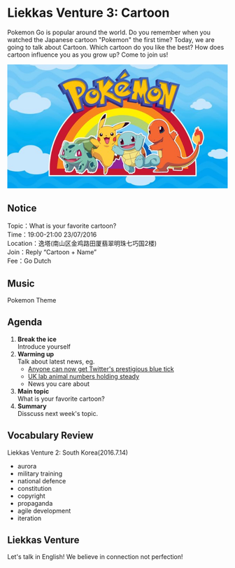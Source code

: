 
# Liekkas Venture 3: Cartoon

Pokemon Go is popular around the world. Do you remember when you watched the Japanese cartoon "Pokemon" the first time? Today, we are going to talk about Cartoon. Which cartoon do you like the best? How does cartoon influence you as you grow up? Come to join us!


![pokemon](./images/cartoon.jpg "pokemon")

## Notice

Topic：What is your favorite cartoon?  
Time：19:00-21:00 23/07/2016  
Location：逸塔(南山区金鸡路田厦翡翠明珠七巧国2楼)  
Join：Reply “Cartoon + Name”   
Fee：Go Dutch

## Music
Pokemon Theme

## Agenda

1. **Break the ice**  
    Introduce yourself
2. **Warming up**   
    Talk about latest news, eg.
    - [Anyone can now get Twitter's prestigious blue tick](http://www.bbc.co.uk/newsbeat/article/36835158/anyone-can-now-get-twitters-prestigious-blue-tick)
    - [UK lab animal numbers holding steady](http://www.bbc.com/news/science-environment-36843587)
    - News you care about
3. **Main topic**  
    What is your favorite cartoon?
4. **Summary**   
    Disscuss next week's topic.

## Vocabulary Review

Liekkas Venture 2: South Korea(2016.7.14)

- aurora
- military training
- national defence
- constitution
- copyright
- propaganda
- agile development
- iteration

## Liekkas Venture

Let's talk in English!
We believe in connection not perfection!
